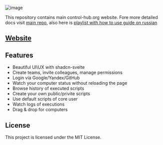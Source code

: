 ![image](https://github.com/user-attachments/assets/dfece6e9-b526-49de-b537-0d81fcd79438)

This repository contains main control-hub.org website. Fore more detailed docs visit [main repo](https://github.com/control-hub/controlhub), also here is [playlist with how to use guide on russian](https://www.youtube.com/watch?v=tOdoN6NBIOk&list=PLBQcTLwZqeGRtCOc6nBVxaPdsLouO8aU_&index=3) 

## [Website](https://control-hub.org)

## Features

-  Beautiful UI\UX with shadcn-svelte
-  Create teams, invite сolleagues, manage permissions
-  Login via Google/Yandex/GitHub
-  Watch your computer status without reloading the page
-  Browse history of executed scripts
-  Create your own public/privite scripts
-  Use default scripts of core user
-  Watch logs of executions
-  Drag & drop for computers

## License

This project is licensed under the MIT License.
